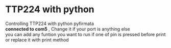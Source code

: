 # TTP224 with python
Controlling TTP224  with python pyfirmata </br>
<strong>connected to com5</strong> , Change it if your port is anything else </br>
you can add any funtion you want to run if one of pin is pressed before print or replace it with print method


